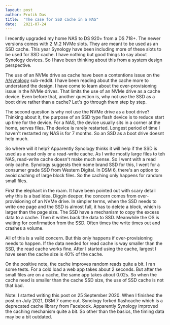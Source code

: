 ```yaml
---
layout: post
author: Protik Das
title:  "The case for SSD cache in a NAS"
date:   2021-07-24
---
```


I recently upgraded my home NAS to DS 920+ from a DS 718+. The newer versions comes with 2 M.2 NVMe slots. They are meant to be used as an SSD cache. This year Synology have been including more of these slots to be used for SSD cache. I have nothing but good things to say about Synology devices. So I have been thinking about this from a system design perspective. 

The use of an NVMe drive as cache have been a contentions issue on the [/r/synology](https://www.reddit.com/r/synology/) sub-reddit. I have been reading about the cache more to understand the design. I have come to learn about the over-provisioning issue in the NVMe drives. That limits the use of an NVMe drive as a cache device. Even before that, another question is, why not use the SSD as a boot drive rather than a cache? Let's go through them step by step.

The second question is why not use the NVMe drive as a boot drive? Thinking about it, the purpose of an SSD type flash device is to reduce start up time for the device. For a NAS, the device usually sits in a corner at the home, serves files. The device is rarely restarted. Longest period of time I haven't restarted my NAS is for 7 months. So an SSD as a boot drive doesnt help much. 

So where will it help? Apparently Synology thinks it will help if the SSD is used as a read only or a read-write cache. As I write mostly large files to teh NAS, read-write cache doesn't make much sense. So I went with a read only cache. Synology suggests their name brand SSD for this, I went for a consumer grade SSD from Western Digital. In DSM 6, there's an option to avoid caching of large block files. So the caching only happens for random small files.

First the elephant in the roam. It have been pointed out with scary detail why this is a bad idea. Diggin deeper, the concern comes from over-provisioning of an NVMe drive. In simpler terms, when the SSD needs to write one page and the SSD is almost full, it has to delete a block, which is larger than the page size. The SSD have a mechanism to copy the excess data to a cache. Then it writes back the data to SSD. Meanwhile the OS is waiting for confirmation from the SSD. Often times the write times out and crashes a volume.

All of this is a valid concern. But this only happens if over-provisioning needs to happen. If the data needed for read cache is way smaller than the SSD, the read cache works fine. After I started using the cache, largest I have seen the cache size is 40% of the cache.

On the positive note, the cache improves random reads quite a bit. I ran some tests. For a cold load a web app takes about 2 seconds. But after the small files are on a cache, the same app takes about 0.02s. So when the cache need is smaller than the cache SSD size, the use of SSD cache is not that bad.

Note: I started writing this post on 25 September 2020. When I finished the post on July 2021, DSM 7 came out. Synology forked flashcache which is a deprecated cache library from Facebook. Apparently Synology improved the caching mechanism quite a bit. So other than the basics, the timing data may be a bit outdated.